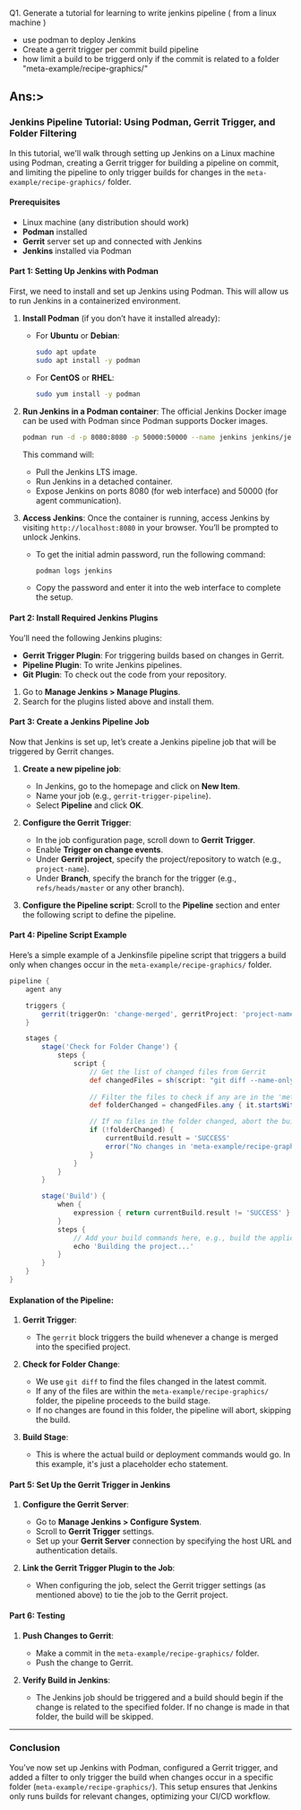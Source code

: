 Q1. Generate a tutorial for learning to write jenkins pipeline ( from a linux machine )
   - use podman to deploy Jenkins
   - Create a gerrit trigger per commit build pipeline
   - how limit a build to be triggerd only if the commit is related to a folder "meta-example/recipe-graphics/" 

Ans:>
---
### Jenkins Pipeline Tutorial: Using Podman, Gerrit Trigger, and Folder Filtering

In this tutorial, we'll walk through setting up Jenkins on a Linux machine using Podman, creating a Gerrit trigger for building a pipeline on commit, and limiting the pipeline to only trigger builds for changes in the `meta-example/recipe-graphics/` folder.

#### Prerequisites

- Linux machine (any distribution should work)
- **Podman** installed
- **Gerrit** server set up and connected with Jenkins
- **Jenkins** installed via Podman

#### Part 1: Setting Up Jenkins with Podman

First, we need to install and set up Jenkins using Podman. This will allow us to run Jenkins in a containerized environment.

1. **Install Podman** (if you don’t have it installed already):
   - For **Ubuntu** or **Debian**:
     ```bash
     sudo apt update
     sudo apt install -y podman
     ```

   - For **CentOS** or **RHEL**:
     ```bash
     sudo yum install -y podman
     ```

2. **Run Jenkins in a Podman container**:
   The official Jenkins Docker image can be used with Podman since Podman supports Docker images.
   ```bash
   podman run -d -p 8080:8080 -p 50000:50000 --name jenkins jenkins/jenkins:lts
   ```

   This command will:
   - Pull the Jenkins LTS image.
   - Run Jenkins in a detached container.
   - Expose Jenkins on ports 8080 (for web interface) and 50000 (for agent communication).

3. **Access Jenkins**:
   Once the container is running, access Jenkins by visiting `http://localhost:8080` in your browser. You’ll be prompted to unlock Jenkins.

   - To get the initial admin password, run the following command:
     ```bash
     podman logs jenkins
     ```

   - Copy the password and enter it into the web interface to complete the setup.

#### Part 2: Install Required Jenkins Plugins

You’ll need the following Jenkins plugins:
- **Gerrit Trigger Plugin**: For triggering builds based on changes in Gerrit.
- **Pipeline Plugin**: To write Jenkins pipelines.
- **Git Plugin**: To check out the code from your repository.

1. Go to **Manage Jenkins > Manage Plugins**.
2. Search for the plugins listed above and install them.

#### Part 3: Create a Jenkins Pipeline Job

Now that Jenkins is set up, let’s create a Jenkins pipeline job that will be triggered by Gerrit changes.

1. **Create a new pipeline job**:
   - In Jenkins, go to the homepage and click on **New Item**.
   - Name your job (e.g., `gerrit-trigger-pipeline`).
   - Select **Pipeline** and click **OK**.

2. **Configure the Gerrit Trigger**:
   - In the job configuration page, scroll down to **Gerrit Trigger**.
   - Enable **Trigger on change events**.
   - Under **Gerrit project**, specify the project/repository to watch (e.g., `project-name`).
   - Under **Branch**, specify the branch for the trigger (e.g., `refs/heads/master` or any other branch).

3. **Configure the Pipeline script**:
   Scroll to the **Pipeline** section and enter the following script to define the pipeline.

#### Part 4: Pipeline Script Example

Here’s a simple example of a Jenkinsfile pipeline script that triggers a build only when changes occur in the `meta-example/recipe-graphics/` folder.

```groovy
pipeline {
    agent any

    triggers {
        gerrit(triggerOn: 'change-merged', gerritProject: 'project-name') // Trigger on merged changes
    }

    stages {
        stage('Check for Folder Change') {
            steps {
                script {
                    // Get the list of changed files from Gerrit
                    def changedFiles = sh(script: "git diff --name-only ${GERRIT_COMMITTER_REVISION}~1 ${GERRIT_COMMITTER_REVISION}", returnStdout: true).trim().split("\n")
                    
                    // Filter the files to check if any are in the 'meta-example/recipe-graphics/' folder
                    def folderChanged = changedFiles.any { it.startsWith('meta-example/recipe-graphics/') }

                    // If no files in the folder changed, abort the build
                    if (!folderChanged) {
                        currentBuild.result = 'SUCCESS'
                        error("No changes in 'meta-example/recipe-graphics/' folder, skipping build.")
                    }
                }
            }
        }

        stage('Build') {
            when {
                expression { return currentBuild.result != 'SUCCESS' }  // Only run this stage if no errors in the folder check
            }
            steps {
                // Add your build commands here, e.g., build the application or run tests
                echo 'Building the project...'
            }
        }
    }
}
```

#### Explanation of the Pipeline:

1. **Gerrit Trigger**:
   - The `gerrit` block triggers the build whenever a change is merged into the specified project.
   
2. **Check for Folder Change**:
   - We use `git diff` to find the files changed in the latest commit.
   - If any of the files are within the `meta-example/recipe-graphics/` folder, the pipeline proceeds to the build stage.
   - If no changes are found in this folder, the pipeline will abort, skipping the build.

3. **Build Stage**:
   - This is where the actual build or deployment commands would go. In this example, it's just a placeholder echo statement.

#### Part 5: Set Up the Gerrit Trigger in Jenkins

1. **Configure the Gerrit Server**:
   - Go to **Manage Jenkins > Configure System**.
   - Scroll to **Gerrit Trigger** settings.
   - Set up your **Gerrit Server** connection by specifying the host URL and authentication details.

2. **Link the Gerrit Trigger Plugin to the Job**:
   - When configuring the job, select the Gerrit trigger settings (as mentioned above) to tie the job to the Gerrit project.

#### Part 6: Testing

1. **Push Changes to Gerrit**:
   - Make a commit in the `meta-example/recipe-graphics/` folder.
   - Push the change to Gerrit.

2. **Verify Build in Jenkins**:
   - The Jenkins job should be triggered and a build should begin if the change is related to the specified folder. If no change is made in that folder, the build will be skipped.

---

### Conclusion

You’ve now set up Jenkins with Podman, configured a Gerrit trigger, and added a filter to only trigger the build when changes occur in a specific folder (`meta-example/recipe-graphics/`). This setup ensures that Jenkins only runs builds for relevant changes, optimizing your CI/CD workflow.


